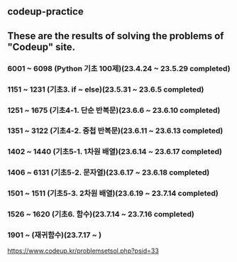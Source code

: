 ## codeup-practice
## These are the results of solving the problems of "Codeup" site.
### 6001 ~ 6098 (Python 기초 100제)(23.4.24 ~ 23.5.29 completed)
### 1151 ~ 1231 (기초3. if ~ else)(23.5.31 ~ 23.6.5 completed)
### 1251 ~ 1675 (기초4-1. 단순 반복문)(23.6.6 ~ 23.6.10 completed)
### 1351 ~ 3122  (기초4-2. 중첩 반복문)(23.6.11 ~ 23.6.13 completed)
### 1402 ~ 1440 (기초5-1. 1차원 배열)(23.6.14 ~ 23.6.17 completed)
### 1406 ~ 6131 (기초5-2. 문자열)(23.6.17 ~ 23.6.18 completed)
### 1501 ~ 1511 (기초5-3. 2차원 배열)(23.6.19 ~ 23.7.14 completed)
### 1526 ~ 1620 (기초6. 함수)(23.7.14 ~ 23.7.16 completed)
### 1901 ~  (재귀함수)(23.7.17 ~ )
https://www.codeup.kr/problemsetsol.php?psid=33

